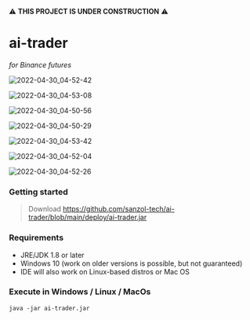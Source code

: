 :warning: **THIS PROJECT IS UNDER CONSTRUCTION** :warning:

# ai-trader 

*for Binance futures*

![2022-04-30_04-52-42](https://user-images.githubusercontent.com/68629815/166097116-e6facd15-6480-4439-ad13-dd4e560253d3.png)

![2022-04-30_04-53-08](https://user-images.githubusercontent.com/68629815/166097345-d4bc6d27-ba58-4269-a25e-c5cc991c01c8.png)

![2022-04-30_04-50-56](https://user-images.githubusercontent.com/68629815/166097145-acc3202e-7d3b-4aff-9444-4b787f7615fd.png)

![2022-04-30_04-50-29](https://user-images.githubusercontent.com/68629815/166097163-4482ff23-48ec-44dc-9b62-f8871835f31c.png)

![2022-04-30_04-53-42](https://user-images.githubusercontent.com/68629815/166097184-c75049c3-690a-4ce6-b8bc-7602a34e9925.png)

![2022-04-30_04-52-04](https://user-images.githubusercontent.com/68629815/166097198-18f2e943-f54f-4cf6-93b7-59554385ca51.png)

![2022-04-30_04-52-26](https://user-images.githubusercontent.com/68629815/166097220-259b58b6-436c-4d8d-b7ff-3f7cecd861e9.png)


### Getting started
> Download
https://github.com/sanzol-tech/ai-trader/blob/main/deploy/ai-trader.jar


### Requirements
- JRE/JDK 1.8 or later
- Windows 10 (work on older versions is possible, but not guaranteed)
- IDE will also work on Linux-based distros or Mac OS


### Execute in Windows / Linux / MacOs
```
java -jar ai-trader.jar
```
